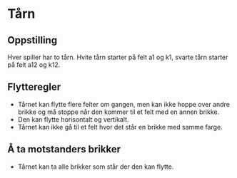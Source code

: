 # Tårn

## Oppstilling

Hver spiller har to tårn. Hvite tårn starter på felt a1 og k1, svarte tårn starter på felt a12 og k12.

## Flytteregler

- Tårnet kan flytte flere felter om gangen, men kan ikke hoppe over andre brikke og må stoppe når den kommer til et felt med en annen brikke.
- Den kan flytte horisontalt og vertikalt.
- Tårnet kan ikke gå til et felt hvor det står en brikke med samme farge.

## Å ta motstanders brikker

- Tårnet kan ta alle brikker som står der den kan flytte.
